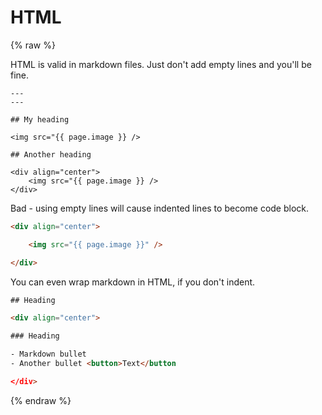# HTML

{% raw %}

HTML is valid in markdown files. Just don't add empty lines and you'll be fine.

```liquid
---
---

## My heading

<img src="{{ page.image }} />

## Another heading

<div align="center">
    <img src="{{ page.image }} />
</div>
```

Bad - using empty lines will cause indented lines to become code block.

```html
<div align="center">

    <img src="{{ page.image }}" />

</div>
```

You can even wrap markdown in HTML, if you don't indent.

```html
## Heading

<div align="center">

### Heading

- Markdown bullet
- Another bullet <button>Text</button

</div>
```

{% endraw %}
